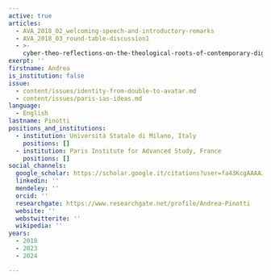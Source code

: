 ```yaml
---
active: true
articles:
  - AVA_2018_02_welcoming-speech-and-introductory-remarks
  - AVA_2018_03_round-table-discussion1
  - >-
    cyber-theo-reflections-on-the-theological-roots-of-contemporary-digital-technologies
exerpt: ''
firstname: Andrea
is_institution: false
issue:
  - content/issues/identity-from-double-to-avatar.md
  - content/issues/paris-ias-ideas.md
language:
  - English
lastname: Pinotti
positions_and_institutions:
  - institution: Università Statale di Milano, Italy
    positions: []
  - institution: Paris Institute for Advanced Study, France
    positions: []
social_channels:
  google_scholar: https://scholar.google.it/citations?user=fa43KcgAAAAJ&hl=it
  linkedin: ''
  mendeley: ''
  orcid: ''
  researchgate: https://www.researchgate.net/profile/Andrea-Pinotti
  website: ''
  webstwitterite: ''
  wikipedia: ''
years:
  - 2018
  - 2023
  - 2024

---
```

